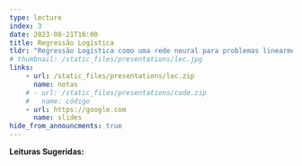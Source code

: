 ```yaml
---
type: lecture
index: 3
date: 2023-08-21T16:00
title: Regressão Logística
tldr: "Regressão Logística como uma rede neural para problemas linearmente separáveis."
# thumbnail: /static_files/presentations/lec.jpg
links: 
    - url: /static_files/presentations/lec.zip
      name: notas
    # - url: /static_files/presentations/code.zip
    #   name: código
    - url: https://google.com
      name: slides
hide_from_announcments: true
---
```

**Leituras Sugeridas:**
